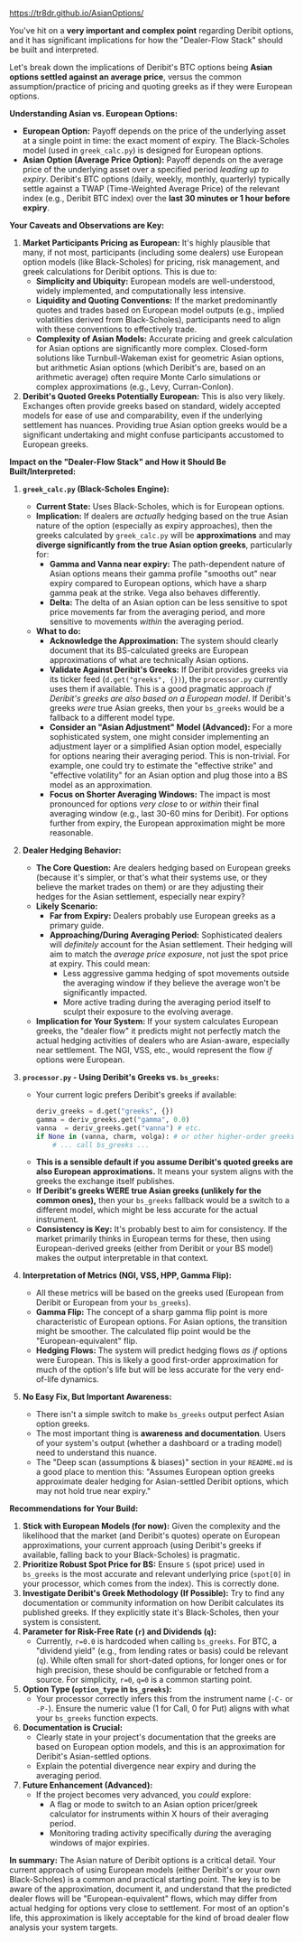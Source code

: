 https://tr8dr.github.io/AsianOptions/

You've hit on a **very important and complex point** regarding Deribit options, and it has significant implications for how the "Dealer-Flow Stack" should be built and interpreted.

Let's break down the implications of Deribit's BTC options being **Asian options settled against an average price**, versus the common assumption/practice of pricing and quoting greeks as if they were European options.

**Understanding Asian vs. European Options:**

*   **European Option:** Payoff depends on the price of the underlying asset at a single point in time: the exact moment of expiry. The Black-Scholes model (used in `greek_calc.py`) is designed for European options.
*   **Asian Option (Average Price Option):** Payoff depends on the average price of the underlying asset over a specified period *leading up to expiry*. Deribit's BTC options (daily, weekly, monthly, quarterly) typically settle against a TWAP (Time-Weighted Average Price) of the relevant index (e.g., Deribit BTC index) over the **last 30 minutes or 1 hour before expiry**.

**Your Caveats and Observations are Key:**

1.  **Market Participants Pricing as European:** It's highly plausible that many, if not most, participants (including some dealers) use European option models (like Black-Scholes) for pricing, risk management, and greek calculations for Deribit options. This is due to:
    *   **Simplicity and Ubiquity:** European models are well-understood, widely implemented, and computationally less intensive.
    *   **Liquidity and Quoting Conventions:** If the market predominantly quotes and trades based on European model outputs (e.g., implied volatilities derived from Black-Scholes), participants need to align with these conventions to effectively trade.
    *   **Complexity of Asian Models:** Accurate pricing and greek calculation for Asian options are significantly more complex. Closed-form solutions like Turnbull-Wakeman exist for geometric Asian options, but arithmetic Asian options (which Deribit's are, based on an arithmetic average) often require Monte Carlo simulations or complex approximations (e.g., Levy, Curran-Conlon).
2.  **Deribit's Quoted Greeks Potentially European:** This is also very likely. Exchanges often provide greeks based on standard, widely accepted models for ease of use and comparability, even if the underlying settlement has nuances. Providing true Asian option greeks would be a significant undertaking and might confuse participants accustomed to European greeks.

**Impact on the "Dealer-Flow Stack" and How it Should Be Built/Interpreted:**

1.  **`greek_calc.py` (Black-Scholes Engine):**
    *   **Current State:** Uses Black-Scholes, which is for European options.
    *   **Implication:** If dealers are *actually* hedging based on the true Asian nature of the option (especially as expiry approaches), then the greeks calculated by `greek_calc.py` will be **approximations** and may **diverge significantly from the true Asian option greeks**, particularly for:
        *   **Gamma and Vanna near expiry:** The path-dependent nature of Asian options means their gamma profile "smooths out" near expiry compared to European options, which have a sharp gamma peak at the strike. Vega also behaves differently.
        *   **Delta:** The delta of an Asian option can be less sensitive to spot price movements far from the averaging period, and more sensitive to movements *within* the averaging period.
    *   **What to do:**
        *   **Acknowledge the Approximation:** The system should clearly document that its BS-calculated greeks are European approximations of what are technically Asian options.
        *   **Validate Against Deribit's Greeks:** If Deribit provides greeks via its ticker feed (`d.get("greeks", {})`), the `processor.py` currently uses them if available. This is a good pragmatic approach *if Deribit's greeks are also based on a European model*. If Deribit's greeks *were* true Asian greeks, then your `bs_greeks` would be a fallback to a different model type.
        *   **Consider an "Asian Adjustment" Model (Advanced):** For a more sophisticated system, one might consider implementing an adjustment layer or a simplified Asian option model, especially for options nearing their averaging period. This is non-trivial. For example, one could try to estimate the "effective strike" and "effective volatility" for an Asian option and plug those into a BS model as an approximation.
        *   **Focus on Shorter Averaging Windows:** The impact is most pronounced for options *very close* to or *within* their final averaging window (e.g., last 30-60 mins for Deribit). For options further from expiry, the European approximation might be more reasonable.

2.  **Dealer Hedging Behavior:**
    *   **The Core Question:** Are dealers hedging based on European greeks (because it's simpler, or that's what their systems use, or they believe the market trades on them) or are they adjusting their hedges for the Asian settlement, especially near expiry?
    *   **Likely Scenario:**
        *   **Far from Expiry:** Dealers probably use European greeks as a primary guide.
        *   **Approaching/During Averaging Period:** Sophisticated dealers will *definitely* account for the Asian settlement. Their hedging will aim to match the *average price exposure*, not just the spot price at expiry. This could mean:
            *   Less aggressive gamma hedging of spot movements outside the averaging window if they believe the average won't be significantly impacted.
            *   More active trading during the averaging period itself to sculpt their exposure to the evolving average.
    *   **Implication for Your System:** If your system calculates European greeks, the "dealer flow" it predicts might not perfectly match the actual hedging activities of dealers who are Asian-aware, especially near settlement. The NGI, VSS, etc., would represent the flow *if* options were European.

3.  **`processor.py` - Using Deribit's Greeks vs. `bs_greeks`:**
    *   Your current logic prefers Deribit's greeks if available:
        ```python
        deriv_greeks = d.get("greeks", {})
        gamma = deriv_greeks.get("gamma", 0.0)
        vanna  = deriv_greeks.get("vanna") # etc.
        if None in (vanna, charm, volga): # or other higher-order greeks
            # ... call bs_greeks ...
        ```
    *   **This is a sensible default if you assume Deribit's quoted greeks are also European approximations.** It means your system aligns with the greeks the exchange itself publishes.
    *   **If Deribit's greeks WERE true Asian greeks (unlikely for the common ones),** then your `bs_greeks` fallback would be a switch to a different model, which might be less accurate for the actual instrument.
    *   **Consistency is Key:** It's probably best to aim for consistency. If the market primarily thinks in European terms for these, then using European-derived greeks (either from Deribit or your BS model) makes the output interpretable in that context.

4.  **Interpretation of Metrics (NGI, VSS, HPP, Gamma Flip):**
    *   All these metrics will be based on the greeks used (European from Deribit or European from your `bs_greeks`).
    *   **Gamma Flip:** The concept of a sharp gamma flip point is more characteristic of European options. For Asian options, the transition might be smoother. The calculated flip point would be the "European-equivalent" flip.
    *   **Hedging Flows:** The system will predict hedging flows *as if* options were European. This is likely a good first-order approximation for much of the option's life but will be less accurate for the very end-of-life dynamics.

5.  **No Easy Fix, But Important Awareness:**
    *   There isn't a simple switch to make `bs_greeks` output perfect Asian option greeks.
    *   The most important thing is **awareness and documentation**. Users of your system's output (whether a dashboard or a trading model) need to understand this nuance.
    *   The "Deep scan (assumptions & biases)" section in your `README.md` is a good place to mention this: "Assumes European option greeks approximate dealer hedging for Asian-settled Deribit options, which may not hold true near expiry."

**Recommendations for Your Build:**

1.  **Stick with European Models (for now):** Given the complexity and the likelihood that the market (and Deribit's quotes) operate on European approximations, your current approach (using Deribit's greeks if available, falling back to your Black-Scholes) is pragmatic.
2.  **Prioritize Robust Spot Price for BS:** Ensure `S` (spot price) used in `bs_greeks` is the most accurate and relevant underlying price (`spot[0]` in your processor, which comes from the index). This is correctly done.
3.  **Investigate Deribit's Greek Methodology (If Possible):** Try to find any documentation or community information on how Deribit calculates its published greeks. If they explicitly state it's Black-Scholes, then your system is consistent.
4.  **Parameter for Risk-Free Rate (`r`) and Dividends (`q`):**
    *   Currently, `r=0.0` is hardcoded when calling `bs_greeks`. For BTC, a "dividend yield" (e.g., from lending rates or basis) could be relevant (`q`). While often small for short-dated options, for longer ones or for high precision, these should be configurable or fetched from a source. For simplicity, `r=0`, `q=0` is a common starting point.
5.  **Option Type (`option_type` in `bs_greeks`):**
    *   Your processor correctly infers this from the instrument name (`-C-` or `-P-`). Ensure the numeric value (1 for Call, 0 for Put) aligns with what your `bs_greeks` function expects.
6.  **Documentation is Crucial:**
    *   Clearly state in your project's documentation that the greeks are based on European option models, and this is an approximation for Deribit's Asian-settled options.
    *   Explain the potential divergence near expiry and during the averaging period.
7.  **Future Enhancement (Advanced):**
    *   If the project becomes very advanced, you *could* explore:
        *   A flag or mode to switch to an Asian option pricer/greek calculator for instruments within X hours of their averaging period.
        *   Monitoring trading activity specifically *during* the averaging windows of major expiries.

**In summary:** The Asian nature of Deribit options is a critical detail. Your current approach of using European models (either Deribit's or your own Black-Scholes) is a common and practical starting point. The key is to be aware of the approximation, document it, and understand that the predicted dealer flows will be "European-equivalent" flows, which may differ from actual hedging for options very close to settlement. For most of an option's life, this approximation is likely acceptable for the kind of broad dealer flow analysis your system targets.
